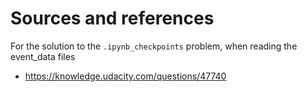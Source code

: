 # Sources and references
For the solution to the `.ipynb_checkpoints` problem, when reading the event_data files
- https://knowledge.udacity.com/questions/47740
